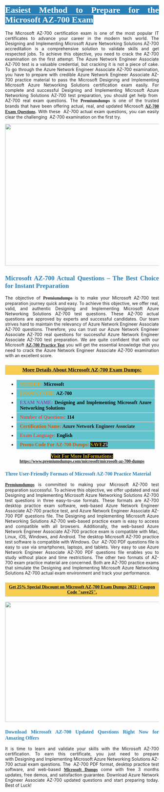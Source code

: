 <h1 style="text-align: justify;"><span style="color:#ffffff;"><span style="font-family:Georgia,serif;"><strong><span style="background-color:#2980b9;">Easiest Method to Prepare for the Microsoft AZ-700 Exam</span></strong></span></span></h1>

<p style="text-align: justify;">The Microsoft AZ-700 certification exam is one of the most popular IT certificates to advance your career in the modern tech world. The Designing and Implementing Microsoft Azure Networking Solutions AZ-700 accreditation is a comprehensive solution to validate skills and get respected jobs. To achieve this objective, you need to crack the AZ-700 examination on the first attempt. The Azure Network Engineer Associate AZ-700 test is a valuable credential, but cracking it is not a piece of cake. To go through the Azure Network Engineer Associate AZ-700 examination, you have to prepare with credible Azure Network Engineer Associate AZ-700 practice material to pass the Microsoft Designing and Implementing Microsoft Azure Networking Solutions certification exam easily. For complete and successful Designing and Implementing Microsoft Azure Networking Solutions AZ-700 test preparation, you should get help from  AZ-700 real exam questions. The <span style="font-size:14px;"><span style="font-family:Georgia,serif;"><strong>Premiumdumps</strong></span></span> is one of the trusted brands that have been offering actual, real, and updated Microsoft <span style="font-family:Georgia,serif;"><strong><a href="https://www.premiumdumps.com/microsoft/microsoft-az-700-dumps">AZ-700 Exam Questions</a></strong></span>. With these  AZ-700 actual exam questions, you can easily clear the challenging  AZ-700 examination on the first try.</p>

<p style="text-align: center;"><a href="https://www.premiumdumps.com/microsoft/microsoft-az-700-dumps"><img alt="" src="https://i.imgur.com/VJaqCPg.jpeg" style="width: 700px; height: 465px;" /></a></p>

<h2 style="text-align: justify;"><span style="color:#2980b9;"><span style="font-family:Georgia,serif;"><strong>Microsoft AZ-700 Actual Questions – The Best Choice for Instant Preparation</strong></span></span></h2>

<p style="text-align: justify;">The objective of <span style="font-size:14px;"><span style="font-family:Georgia,serif;"><strong>Premiumdumps </strong></span></span>is to make your Microsoft AZ-700 test preparation journey quick and easy. To achieve this objective, we offer real, valid, and authentic Designing and Implementing Microsoft Azure Networking Solutions AZ-700 test questions. These AZ-700 actual questions are approved by experts and successful candidates. Our team strives hard to maintain the relevancy of Azure Network Engineer Associate AZ-700 questions. Therefore, you can trust our Azure Network Engineer Associate AZ-700 real questions for successful Azure Network Engineer Associate AZ-700 test preparation. We are quite confident that with our Microsoft <span style="font-family:Georgia,serif;"><strong><a href="https://www.premiumdumps.com/microsoft/microsoft-az-700-dumps">AZ-700 Practice Test</a></strong></span> you will get the essential knowledge that you need to crack the Azure Network Engineer Associate AZ-700 examination with an excellent score.</p>

<h3 style="background: #f7ce50; border: 1px solid rgb(204, 204, 204); padding: 5px 10px; text-align: center;"><span style="font-family:Georgia,serif;"><u><u><span style="color:#000000;"><span style="font-size:11pt"><span style="line-height:normal"><b><span style="font-size:13.0pt"><span cambria="">More Details About Microsoft AZ-700 Exam Dumps:</span></span></b></span></span></span></u></u></span></h3>

<ul>
	<li style="margin:0cm 10pt">
	<div style="background:#61c4cd; border: 1px solid rgb(204, 204, 204); padding: 5px 10px; text-align: justify;"><span style="font-family:Georgia,serif;"><span style="font-size:11pt"><span style="line-height:normal"><b><span style="font-size:12.0pt"><span new="" roman="" times=""><span style="color:#f39c12;">VENDOR:</span> <span style="color:#000000;">Microsoft</span></span></span></b></span></span></span></div>
	</li>
	<li style="margin:0cm 10pt">
	<div style="background: #61c4cd; border: 1px solid rgb(204, 204, 204); padding: 5px 10px; text-align: justify;"><span style="font-family:Georgia,serif;"><span style="font-size:11pt"><span style="line-height:normal"><b><span style="font-size:12.0pt"><span new="" roman="" times=""><span style="color:#f39c12;">EXAM CCODE:</span> <span style="color:#000000;">AZ-700</span></span></span></b></span></span></span></div>
	</li>
	<li style="margin:0cm 10pt">
	<div style="background: #61c4cd; border: 1px solid rgb(204, 204, 204); padding: 5px 10px; text-align: justify;"><span style="font-family:Georgia,serif;"><span style="font-size:11pt"><span style="line-height:normal"><b><span style="font-size:12.0pt"><span new="" roman="" times=""><span style="color:#8e44ad;">EXAM NAME:</span> <span style="color:#000000;">Designing and Implementing Microsoft Azure Networking Solutions</span></span></span></b></span></span></span></div>
	</li>
	<li style="margin:0cm 10pt">
	<div style="background: #61c4cd; border: 1px solid rgb(204, 204, 204); padding: 5px 10px;"><span style="font-family:Georgia,serif;"><span style="font-size:11pt"><span style="line-height:normal"><b><span style="font-size:12.0pt"><span new="" roman="" times=""><span style="color:#e74c3c;">Number of Questions:</span><span style="color:#000000;"><span style="color:#f1c40f;"> </span>114</span></span></span></b></span></span></span></div>
	</li>
	<li style="margin:0cm 10pt">
	<div style="background: #61c4cd; border: 1px solid rgb(204, 204, 204); padding: 5px 10px; text-align: justify;"><span style="font-family:Georgia,serif;"><span style="font-size:11pt"><span style="line-height:normal"><b><span style="font-size:12.0pt"><span new="" roman="" times=""><span style="color:#d35400;">Certification Name:</span> Azure Network Engineer Associate</span></span></b></span></span></span></div>
	</li>
	<li style="margin:0cm 10pt">
	<div style="background: #61c4cd; border: 1px solid rgb(204, 204, 204); padding: 5px 10px; text-align: justify;"><span style="font-family:Georgia,serif;"><span style="font-size:11pt"><span style="line-height:normal"><b><span style="font-size:12.0pt"><span new="" roman="" times=""><span style="color:#e74c3c;">Exam Language:</span> <span style="color:#000000;">English</span></span></span></b></span></span></span></div>
	</li>
	<li style="margin:0cm 10pt">
	<div style="background: #61c4cd; border: 1px solid rgb(204, 204, 204); padding: 5px 10px;"><span style="font-family:Georgia,serif;"><span style="font-size:11pt"><span style="line-height:normal"><b><span style="font-size:12.0pt"><span new="" roman="" times=""><span style="color:#d35400;">Promo Code For AZ-700 Dumps:</span><span style="color:#f1c40f;"> <span style="background-color:#000000;">SAVE</span></span><span style="color:#ffffff;"><span style="background-color:#000000;">25</span></span></span></span></b></span></span></span></div>
	</li>
</ul>

<p style="text-align: center;"><span style="font-family:Georgia,serif;"><strong><span style="font-size:16px;"><span style="color:#f1c40f;"><span style="background-color:#000000;">Visit For More InFormations:</span></span></span> <a href="https://www.premiumdumps.com/microsoft/microsoft-az-700-dumps">https://www.premiumdumps.com/microsoft/microsoft-az-700-dumps</a></strong></span></p>

<h3 style="text-align: justify;"><span style="color:#2980b9;"><span style="font-family:Georgia,serif;"><strong><strong><strong>Three User-Friendly Formats of Microsoft AZ-700 Practice Material </strong></strong></strong></span></span></h3>

<p style="text-align: justify;"><span style="font-size:14px;"><span style="font-family:Georgia,serif;"><strong><a href="https://www.premiumdumps.com/">Premiumdumps</a> </strong></span></span>is committed to making your Microsoft AZ-700 test preparation successful. To achieve this objective, we offer updated and real Designing and Implementing Microsoft Azure Networking Solutions AZ-700 test questions in three easy-to-use formats. These formats are AZ-700 desktop practice exam software, web-based Azure Network Engineer Associate AZ-700 practice test, and Azure Network Engineer Associate AZ-700 PDF questions file. The Designing and Implementing Microsoft Azure Networking Solutions AZ-700 web-based practice exam is easy to access and compatible with all browsers. Additionally, the web-based Azure Network Engineer Associate AZ-700 practice exam is compatible with Mac, Linux, iOS, Windows, and Android. The desktop Microsoft AZ-700 practice test software is compatible with Windows. Our  AZ-700 PDF questions file is easy to use via smartphones, laptops, and tablets. Very easy to use Azure Network Engineer Associate AZ-700 PDF questions file enables you to study without place and time restrictions. The other two formats of AZ-700 exam practice material are concerned. Both are AZ-700 practice exams that simulate the Designing and Implementing Microsoft Azure Networking Solutions AZ-700 actual exam environment and track your performance.</p>

<h3 style="background: rgb(247, 206, 80); border: 1px solid rgb(204, 204, 204); padding: 5px 10px; text-align: center;"><span style="font-family:Georgia,serif;"><u><span style="color:#000000;"><span style="font-size:11pt;"><span style="line-height:normal;"><b><span cambria="">Get 25% Special Discount on Microsoft AZ-700 Exam Dumps 2022 | Coupon Code "save25".</span></b></span></span></span></u></span></h3>

<p style="text-align: center;"><strong><strong><a href="https://www.premiumdumps.com/microsoft/microsoft-az-700-dumps"><img alt="" src="https://i.imgur.com/2KPb8yb.jpeg" style="width: 700px; height: 394px;" /></a></strong></strong></p>

<h3 style="text-align: justify;"><strong><span style="color:#2980b9;"><span style="font-family:Georgia,serif;"><strong><strong><strong>Download Microsoft AZ-700 Updated Questions Right Now for Amazing Offers</strong></strong></strong></span></span></strong></h3>

<p style="text-align: justify;">It is time to learn and validate your skills with the Microsoft AZ-700 certification. To earn this certificate, you just need to prepare with Designing and Implementing Microsoft Azure Networking Solutions AZ-700 actual exam questions. The  AZ-700 PDF format, desktop practice test software, and web-based <span style="font-family:Georgia,serif;"><strong><a href="https://www.premiumdumps.com/microsoft-exam-dumps">Microsoft Dumps</a></strong></span> come with free 3 months updates, free demos, and satisfaction guarantee. Download Azure Network Engineer Associate AZ-700 updated questions and start preparing today. Best of Luck!</p>
